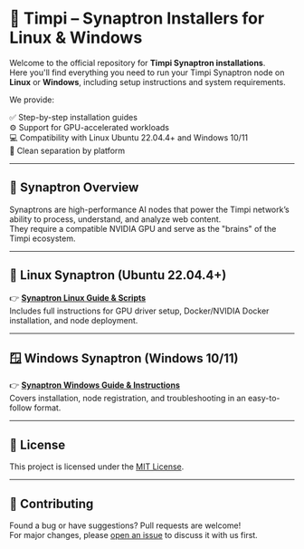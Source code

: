 # 🧬 Timpi – Synaptron Installers for Linux & Windows

Welcome to the official repository for **Timpi Synaptron installations**.  
Here you'll find everything you need to run your Timpi Synaptron node on **Linux** or **Windows**, including setup instructions and system requirements.

We provide:

✅ Step-by-step installation guides  
⚙️ Support for GPU-accelerated workloads  
💻 Compatibility with Linux Ubuntu 22.04.4+ and Windows 10/11  
📁 Clean separation by platform

---

## 🧠 Synaptron Overview

Synaptrons are high-performance AI nodes that power the Timpi network’s ability to process, understand, and analyze web content.  
They require a compatible NVIDIA GPU and serve as the "brains" of the Timpi ecosystem.

---

## 🐧 Linux Synaptron (Ubuntu 22.04.4+)

👉 **[Synaptron Linux Guide & Scripts](https://github.com/Timpi-official/Nodes/blob/main/Synaptron/Tutorial/SynaptronLinux.md)**  
Includes full instructions for GPU driver setup, Docker/NVIDIA Docker installation, and node deployment.

---

## 🪟 Windows Synaptron (Windows 10/11)

👉 **[Synaptron Windows Guide & Instructions](https://github.com/Timpi-official/Nodes/blob/main/Synaptron/Tutorial/SynaptronWindows.md)**  
Covers installation, node registration, and troubleshooting in an easy-to-follow format.

---

## 📜 License

This project is licensed under the [MIT License](LICENSE).

---

## 🤝 Contributing

Found a bug or have suggestions? Pull requests are welcome!  
For major changes, please [open an issue](https://discord.com/channels/946982023245992006/1179427377844068493) to discuss it with us first.
